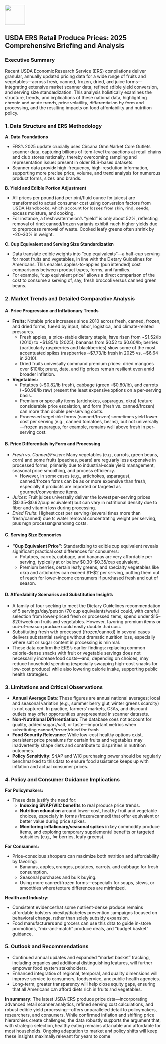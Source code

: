 <img src="https://r2cdn.perplexity.ai/pplx-full-logo-primary-dark%402x.png" style="height:64px;margin-right:32px"/>

## USDA ERS Retail Produce Prices: 2025 Comprehensive Briefing and Analysis

### Executive Summary

Recent USDA Economic Research Service (ERS) compilations deliver granular, annually updated pricing data for a wide range of fruits and vegetables—across fresh, canned, frozen, dried, and juice forms—integrating extensive market scanner data, refined edible yield conversion, and serving size standardization. This analysis holistically examines the structure, trends, and implications of these national data, highlighting chronic and acute trends, price volatility, differentiation by form and processing, and the resulting impacts on food affordability and nutrition policy.

### 1. Data Structure and ERS Methodology

**A. Data Foundations**

- ERS’s 2025 update crucially uses Circana OmniMarket Core Outlets scanner data, capturing billions of item-level transactions at retail chains and club stores nationally, thereby overcoming sampling and representation issues present in older BLS-based datasets.
- Scanner data provide high-frequency, high-resolution information, supporting more precise price, volume, and trend analysis for numerous product forms, sizes, and brands.

**B. Yield and Edible Portion Adjustment**

- All prices per pound (and per pint/fluid ounce for juices) are transformed to actual consumer cost using conversion factors from USDA Handbooks, which account for losses from skin, rind, seeds, excess moisture, and cooking.
- For instance, a fresh watermelon’s “yield” is only about 52%, reflecting removal of rind; canned/frozen variants exhibit much higher yields due to preprocess removal of waste. Cooked leafy greens often shrink by ~20–30% in weight.

**C. Cup Equivalent and Serving Size Standardization**

- Data translate edible weights into “cup equivalents”—a half-cup serving for most fruits and vegetables, in line with the Dietary Guidelines for Americans. This enables apples-to-apples (pun intended) cost comparisons between product types, forms, and families.
- For example, “cup equivalent price” allows a direct comparison of the cost to consume a serving of, say, fresh broccoli versus canned green beans.


### 2. Market Trends and Detailed Comparative Analysis

#### A. Price Progression and Inflationary Trends

- **Fruits:** Notable price increases since 2010 across fresh, canned, frozen, and dried forms, fueled by input, labor, logistical, and climate-related pressures.
    - Fresh apples, a price-stable dietary staple, have risen from ~\$1.52/lb (2010) to ~\$1.85/lb (2025); bananas from \$0.52 to \$0.60/lb; berries (particularly raspberries and blackberries) show some of the most accentuated spikes (raspberries ~\$7.73/lb fresh in 2025 vs. ~\$6.64  in 2010).
    - Dried fruits universally command premium prices: dried mangoes over \$10/lb; prune, date, and fig prices remain resilient even amid broader inflation.
- **Vegetables:**
    - Potatoes (~\$0.82/lb fresh), cabbage (green ~\$0.80/lb), and carrots (~\$0.98/lb raw) present the least expensive options on a per-serving basis.
    - Premium or specialty items (artichokes, asparagus, okra) feature considerable price escalation, and form (fresh vs. canned/frozen) can more than double per-serving costs.
    - Processed vegetable forms (canned/frozen) sometimes yield lower cost per serving (e.g., canned tomatoes, beans), but not universally—frozen asparagus, for example, remains well above fresh in per-serving cost.


#### B. Price Differentials by Form and Processing

- *Fresh vs. Canned/Frozen*: Many vegetables (e.g., carrots, green beans, corn) and some fruits (peaches, pears) are regularly less expensive in processed forms, primarily due to industrial-scale yield management, seasonal price smoothing, and process efficiency.
    - However, in some cases (e.g., artichokes, asparagus), canned/frozen forms can be as or more expensive than fresh, especially if products are imported or targeted as gourmet/convenience items.
- *Juices*: Fruit juices universally deliver the lowest per-serving prices (\$0.35–\$0.62/cup equivalent) but can vary in nutritional density due to fiber and vitamin loss during processing.
- *Dried Fruits*: Highest cost per serving (several times more than fresh/canned) due to water removal concentrating weight per serving, plus high processing/handling costs.


#### C. Serving Size Economics

- **“Cup Equivalent Price”**: Standardizing to edible cup equivalent reveals significant practical cost differences for consumers:
    - Potatoes, carrots, cabbage, and bananas are very affordable per serving, typically at or below \$0.30–\$0.35/cup equivalent.
    - Premium berries, certain leafy greens, and specialty vegetables like okra and artichokes can exceed \$1–\$2 per serving, putting them out of reach for lower-income consumers if purchased fresh and out of season.


#### D. Affordability Scenarios and Substitution Insights

- A family of four seeking to meet the Dietary Guidelines recommendation of 5 servings/day/person (70 cup equivalents/week) could, with careful selection from lower-priced fresh or processed items, spend under \$15–\$20/week on fruits and vegetables. However, favoring premium items or out-of-season produce could easily double that cost.
- Substituting fresh with processed (frozen/canned) in several cases delivers substantial savings without dramatic nutrition loss, especially where salt or sugar content in processing is minimal.
- These data confirm the ERS’s earlier findings: replacing common calorie-dense snacks with fruit or vegetable servings does not necessarily increase food costs—and, depending on choices, may reduce household spending (especially swapping high-cost snacks for low-cost produce) while also lowering calorie intake, supporting public health strategies.


### 3. Limitations and Critical Observations

- **Annual Average Data**: These figures are annual national averages; local and seasonal variation (e.g., summer berry glut, winter greens scarcity) is not captured. In practice, farmers’ markets, CSAs, and discount outlets may offer opportunities unrepresented in scanner datasets.
- **Non-Nutritional Differentiation**: The database does not account for quality, added sugars/salt, or taste—important metrics when substituting canned/frozen/dried for fresh.
- **Food Security Relevance**: While low-cost healthy options exist, persistent price premiums for certain fruits and vegetables may inadvertently shape diets and contribute to disparities in nutrition outcomes.
- **Policy Sensitivity**: SNAP and WIC purchasing power should be regularly benchmarked to this data to ensure food assistance keeps up with inflation and actual consumer prices.


### 4. Policy and Consumer Guidance Implications

**For Policymakers:**

- These data justify the need for:
    - **Indexing SNAP/WIC benefits** to real produce price trends.
    - **Nutrition education** around lower-cost, healthy fruit and vegetable choices, especially in forms (frozen/canned) that offer equivalent or better value during price spikes.
    - **Monitoring inflationary/seasonal spikes** in key commodity produce items, and exploring temporary supplemental benefits or targeted subsidies (e.g., for berries, leafy greens).

**For Consumers:**

- Price-conscious shoppers can maximize both nutrition and affordability by favoring:
    - Bananas, apples, oranges, potatoes, carrots, and cabbage for fresh consumption.
    - Seasonal purchases and bulk buying.
    - Using more canned/frozen forms—especially for soups, stews, or smoothies where texture differences are minimized.

**Health and Industry:**

- Consistent evidence that some nutrient-dense produce remains affordable bolsters obesity/diabetes prevention campaigns focused on behavioral change, rather than solely subsidy expansion.
- Food manufacturers and grocers can use this data to guide in-store promotions, “mix-and-match” produce deals, and “budget basket” guidance.


### 5. Outlook and Recommendations

- Continued annual updates and expanded “market basket” tracking, including organics and additional distinguishing features, will further empower food system stakeholders.
- Enhanced integration of regional, temporal, and quality dimensions will improve service to consumers, foodservice, and public health agencies.
- Long-term, greater transparency will help close equity gaps, ensuring that all Americans can afford diets rich in fruits and vegetables.

**In summary:** The latest USDA ERS produce price data—incorporating advanced retail scanner analytics, refined serving cost calculations, and robust edible yield processing—offers unparalleled detail to policymakers, researchers, and consumers. While confirmed inflation and shifting price hierarchies create challenges, the data robustly supports the argument that, with strategic selection, healthy eating remains attainable and affordable for most households. Ongoing adaptation to market and policy shifts will keep these insights maximally relevant for years to come.

